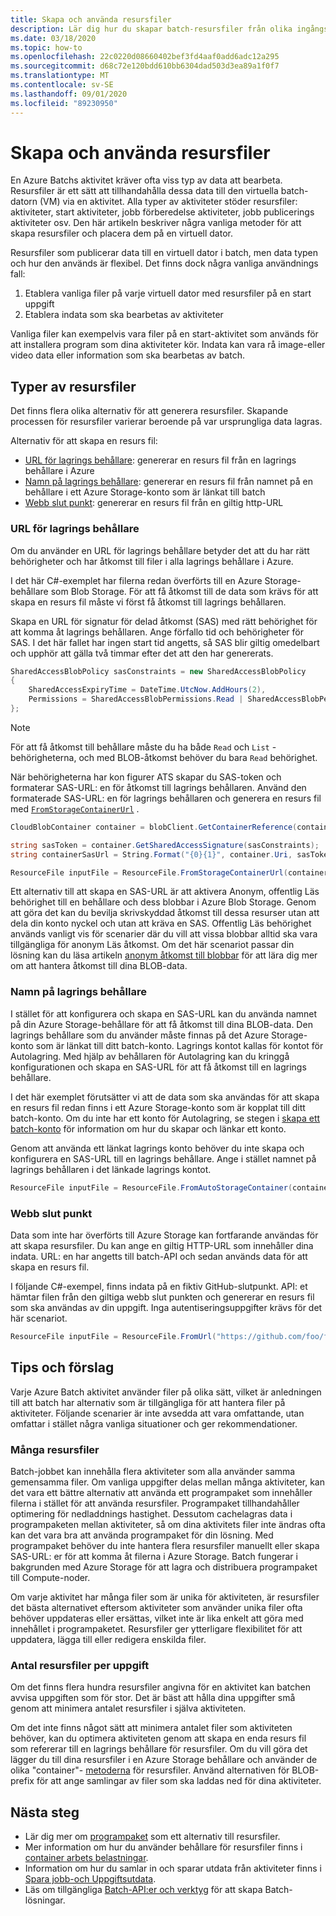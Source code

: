 ```yaml
---
title: Skapa och använda resursfiler
description: Lär dig hur du skapar batch-resursfiler från olika ingångs källor. Den här artikeln beskriver några vanliga metoder för hur du skapar och placerar dem på en virtuell dator.
ms.date: 03/18/2020
ms.topic: how-to
ms.openlocfilehash: 22c0220d08660402bef3fd4aaf0add6adc12a295
ms.sourcegitcommit: d68c72e120bdd610bb6304dad503d3ea89a1f0f7
ms.translationtype: MT
ms.contentlocale: sv-SE
ms.lasthandoff: 09/01/2020
ms.locfileid: "89230950"
---
```

# <a name="creating-and-using-resource-files"></a>Skapa och använda resursfiler

En Azure Batchs aktivitet kräver ofta viss typ av data att bearbeta. Resursfiler är ett sätt att tillhandahålla dessa data till den virtuella batch-datorn (VM) via en aktivitet. Alla typer av aktiviteter stöder resursfiler: aktiviteter, start aktiviteter, jobb förberedelse aktiviteter, jobb publicerings aktiviteter osv. Den här artikeln beskriver några vanliga metoder för att skapa resursfiler och placera dem på en virtuell dator.  

Resursfiler som publicerar data till en virtuell dator i batch, men data typen och hur den används är flexibel. Det finns dock några vanliga användnings fall:

1. Etablera vanliga filer på varje virtuell dator med resursfiler på en start uppgift
1. Etablera indata som ska bearbetas av aktiviteter

Vanliga filer kan exempelvis vara filer på en start-aktivitet som används för att installera program som dina aktiviteter kör. Indata kan vara rå image-eller video data eller information som ska bearbetas av batch.

## <a name="types-of-resource-files"></a>Typer av resursfiler

Det finns flera olika alternativ för att generera resursfiler. Skapande processen för resursfiler varierar beroende på var ursprungliga data lagras.

Alternativ för att skapa en resurs fil:

- [URL för lagrings behållare](#storage-container-url): genererar en resurs fil från en lagrings behållare i Azure
- [Namn på lagrings behållare](#storage-container-name): genererar en resurs fil från namnet på en behållare i ett Azure Storage-konto som är länkat till batch
- [Webb slut punkt](#web-endpoint): genererar en resurs fil från en giltig http-URL

### <a name="storage-container-url"></a>URL för lagrings behållare

Om du använder en URL för lagrings behållare betyder det att du har rätt behörigheter och har åtkomst till filer i alla lagrings behållare i Azure. 

I det här C#-exemplet har filerna redan överförts till en Azure Storage-behållare som Blob Storage. För att få åtkomst till de data som krävs för att skapa en resurs fil måste vi först få åtkomst till lagrings behållaren.

Skapa en URL för signatur för delad åtkomst (SAS) med rätt behörighet för att komma åt lagrings behållaren. Ange förfallo tid och behörigheter för SAS. I det här fallet har ingen start tid angetts, så SAS blir giltig omedelbart och upphör att gälla två timmar efter det att den har genererats.

```csharp
SharedAccessBlobPolicy sasConstraints = new SharedAccessBlobPolicy
{
    SharedAccessExpiryTime = DateTime.UtcNow.AddHours(2),
    Permissions = SharedAccessBlobPermissions.Read | SharedAccessBlobPermissions.List
};
```

> [!NOTE]
> För att få åtkomst till behållare måste du ha både `Read` och `List` -behörigheterna, och med BLOB-åtkomst behöver du bara `Read` behörighet.

När behörigheterna har kon figurer ATS skapar du SAS-token och formaterar SAS-URL: en för åtkomst till lagrings behållaren. Använd den formaterade SAS-URL: en för lagrings behållaren och generera en resurs fil med [`FromStorageContainerUrl`](/dotnet/api/microsoft.azure.batch.resourcefile.fromstoragecontainerurl) .

```csharp
CloudBlobContainer container = blobClient.GetContainerReference(containerName);

string sasToken = container.GetSharedAccessSignature(sasConstraints);
string containerSasUrl = String.Format("{0}{1}", container.Uri, sasToken);

ResourceFile inputFile = ResourceFile.FromStorageContainerUrl(containerSasUrl);
```

Ett alternativ till att skapa en SAS-URL är att aktivera Anonym, offentlig Läs behörighet till en behållare och dess blobbar i Azure Blob Storage. Genom att göra det kan du bevilja skrivskyddad åtkomst till dessa resurser utan att dela din konto nyckel och utan att kräva en SAS. Offentlig Läs behörighet används vanligt vis för scenarier där du vill att vissa blobbar alltid ska vara tillgängliga för anonym Läs åtkomst. Om det här scenariot passar din lösning kan du läsa artikeln [anonym åtkomst till blobbar](../storage/blobs/storage-manage-access-to-resources.md) för att lära dig mer om att hantera åtkomst till dina BLOB-data.

### <a name="storage-container-name"></a>Namn på lagrings behållare

I stället för att konfigurera och skapa en SAS-URL kan du använda namnet på din Azure Storage-behållare för att få åtkomst till dina BLOB-data. Den lagrings behållare som du använder måste finnas på det Azure Storage-konto som är länkat till ditt batch-konto. Lagrings kontot kallas för kontot för Autolagring. Med hjälp av behållaren för Autolagring kan du kringgå konfigurationen och skapa en SAS-URL för att få åtkomst till en lagrings behållare.

I det här exemplet förutsätter vi att de data som ska användas för att skapa en resurs fil redan finns i ett Azure Storage-konto som är kopplat till ditt batch-konto. Om du inte har ett konto för Autolagring, se stegen i [skapa ett batch-konto](batch-account-create-portal.md) för information om hur du skapar och länkar ett konto.

Genom att använda ett länkat lagrings konto behöver du inte skapa och konfigurera en SAS-URL till en lagrings behållare. Ange i stället namnet på lagrings behållaren i det länkade lagrings kontot.

```csharp
ResourceFile inputFile = ResourceFile.FromAutoStorageContainer(containerName);
```

### <a name="web-endpoint"></a>Webb slut punkt

Data som inte har överförts till Azure Storage kan fortfarande användas för att skapa resursfiler. Du kan ange en giltig HTTP-URL som innehåller dina indata. URL: en har angetts till batch-API och sedan används data för att skapa en resurs fil.

I följande C#-exempel, finns indata på en fiktiv GitHub-slutpunkt. API: et hämtar filen från den giltiga webb slut punkten och genererar en resurs fil som ska användas av din uppgift. Inga autentiseringsuppgifter krävs för det här scenariot.

```csharp
ResourceFile inputFile = ResourceFile.FromUrl("https://github.com/foo/file.txt", filePath);
```

## <a name="tips-and-suggestions"></a>Tips och förslag

Varje Azure Batch aktivitet använder filer på olika sätt, vilket är anledningen till att batch har alternativ som är tillgängliga för att hantera filer på aktiviteter. Följande scenarier är inte avsedda att vara omfattande, utan omfattar i stället några vanliga situationer och ger rekommendationer.

### <a name="many-resource-files"></a>Många resursfiler

Batch-jobbet kan innehålla flera aktiviteter som alla använder samma gemensamma filer. Om vanliga uppgifter delas mellan många aktiviteter, kan det vara ett bättre alternativ att använda ett programpaket som innehåller filerna i stället för att använda resursfiler. Programpaket tillhandahåller optimering för nedladdnings hastighet. Dessutom cachelagras data i programpaketen mellan aktiviteter, så om dina aktivitets filer inte ändras ofta kan det vara bra att använda programpaket för din lösning. Med programpaket behöver du inte hantera flera resursfiler manuellt eller skapa SAS-URL: er för att komma åt filerna i Azure Storage. Batch fungerar i bakgrunden med Azure Storage för att lagra och distribuera programpaket till Compute-noder.

Om varje aktivitet har många filer som är unika för aktiviteten, är resursfiler det bästa alternativet eftersom aktiviteter som använder unika filer ofta behöver uppdateras eller ersättas, vilket inte är lika enkelt att göra med innehållet i programpaketet. Resursfiler ger ytterligare flexibilitet för att uppdatera, lägga till eller redigera enskilda filer.

### <a name="number-of-resource-files-per-task"></a>Antal resursfiler per uppgift

Om det finns flera hundra resursfiler angivna för en aktivitet kan batchen avvisa uppgiften som för stor. Det är bäst att hålla dina uppgifter små genom att minimera antalet resursfiler i själva aktiviteten.

Om det inte finns något sätt att minimera antalet filer som aktiviteten behöver, kan du optimera aktiviteten genom att skapa en enda resurs fil som refererar till en lagrings behållare för resursfiler. Om du vill göra det lägger du till dina resursfiler i en Azure Storage behållare och använder de olika "container"- [metoderna](/dotnet/api/microsoft.azure.batch.resourcefile#methods) för resursfiler. Använd alternativen för BLOB-prefix för att ange samlingar av filer som ska laddas ned för dina aktiviteter.

## <a name="next-steps"></a>Nästa steg

- Lär dig mer om [programpaket](batch-application-packages.md) som ett alternativ till resursfiler.
- Mer information om hur du använder behållare för resursfiler finns i [container arbets belastningar](batch-docker-container-workloads.md).
- Information om hur du samlar in och sparar utdata från aktiviteter finns i [Spara jobb-och Uppgiftsutdata](batch-task-output.md).
- Läs om tillgängliga [Batch-API:er och verktyg](batch-apis-tools.md) för att skapa Batch-lösningar.
